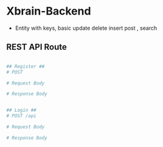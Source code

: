 # Xbrain-Backend
  - Entity with keys, basic update delete insert post , search <NOT DONE>


## REST API Route

```bash

## Register ##
# POST 

# Request Body

# Response Body


## Login ##
# POST /api

# Request Body

# Response Body

